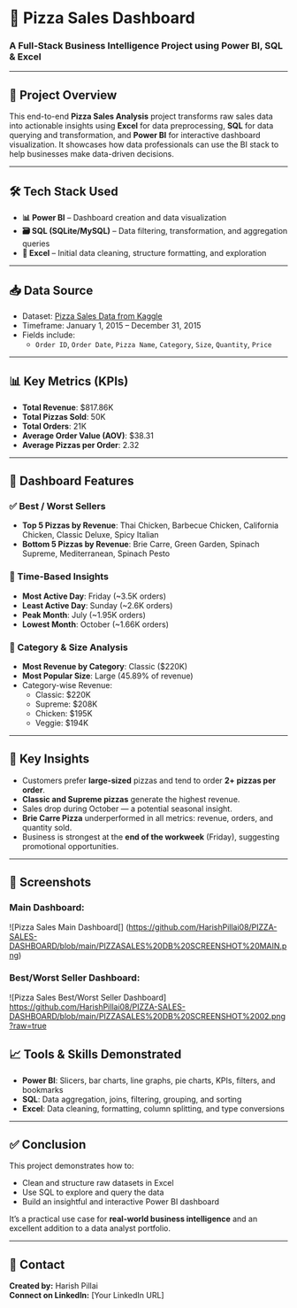# 🍕 Pizza Sales Dashboard  
### A Full-Stack Business Intelligence Project using Power BI, SQL & Excel

---

## 📌 Project Overview
This end-to-end **Pizza Sales Analysis** project transforms raw sales data into actionable insights using **Excel** for data preprocessing, **SQL** for data querying and transformation, and **Power BI** for interactive dashboard visualization. It showcases how data professionals can use the BI stack to help businesses make data-driven decisions.

---

## 🛠 Tech Stack Used
- **📊 Power BI** – Dashboard creation and data visualization  
- **🗃 SQL (SQLite/MySQL)** – Data filtering, transformation, and aggregation queries  
- **📄 Excel** – Initial data cleaning, structure formatting, and exploration  

---

## 📥 Data Source
- Dataset: [Pizza Sales Data from Kaggle](https://www.kaggle.com/datasets)  
- Timeframe: January 1, 2015 – December 31, 2015  
- Fields include:  
  - `Order ID`, `Order Date`, `Pizza Name`, `Category`, `Size`, `Quantity`, `Price`  

---

## 📊 Key Metrics (KPIs)
- **Total Revenue**: $817.86K  
- **Total Pizzas Sold**: 50K  
- **Total Orders**: 21K  
- **Average Order Value (AOV)**: $38.31  
- **Average Pizzas per Order**: 2.32  

---

## 🌟 Dashboard Features

### ✅ Best / Worst Sellers
- **Top 5 Pizzas by Revenue**: Thai Chicken, Barbecue Chicken, California Chicken, Classic Deluxe, Spicy Italian  
- **Bottom 5 Pizzas by Revenue**: Brie Carre, Green Garden, Spinach Supreme, Mediterranean, Spinach Pesto  

### 📅 Time-Based Insights
- **Most Active Day**: Friday (~3.5K orders)  
- **Least Active Day**: Sunday (~2.6K orders)  
- **Peak Month**: July (~1.95K orders)  
- **Lowest Month**: October (~1.66K orders)

### 🍕 Category & Size Analysis
- **Most Revenue by Category**: Classic ($220K)  
- **Most Popular Size**: Large (45.89% of revenue)  
- Category-wise Revenue:
  - Classic: $220K
  - Supreme: $208K
  - Chicken: $195K
  - Veggie: $194K

---

## 📌 Key Insights
- Customers prefer **large-sized** pizzas and tend to order **2+ pizzas per order**.
- **Classic and Supreme pizzas** generate the highest revenue.
- Sales drop during October — a potential seasonal insight.
- **Brie Carre Pizza** underperformed in all metrics: revenue, orders, and quantity sold.
- Business is strongest at the **end of the workweek** (Friday), suggesting promotional opportunities.

---
## 📌 Screenshots

### Main Dashboard:
![Pizza Sales Main Dashboard[]
(https://github.com/HarishPillai08/PIZZA-SALES-DASHBOARD/blob/main/PIZZASALES%20DB%20SCREENSHOT%20MAIN.png)

### Best/Worst Seller Dashboard:
![Pizza Sales Best/Worst Seller Dashboard] 
https://github.com/HarishPillai08/PIZZA-SALES-DASHBOARD/blob/main/PIZZASALES%20DB%20SCREENSHOT%2002.png?raw=true

## 📈 Tools & Skills Demonstrated
- **Power BI**: Slicers, bar charts, line graphs, pie charts, KPIs, filters, and bookmarks  
- **SQL**: Data aggregation, joins, filtering, grouping, and sorting  
- **Excel**: Data cleaning, formatting, column splitting, and type conversions  

---

## ✅ Conclusion
This project demonstrates how to:
- Clean and structure raw datasets in Excel  
- Use SQL to explore and query the data  
- Build an insightful and interactive Power BI dashboard  

It’s a practical use case for **real-world business intelligence** and an excellent addition to a data analyst portfolio.

---
## 🔗 Contact  
**Created by:** Harish Pillai  
**Connect on LinkedIn:** [Your LinkedIn URL]  
